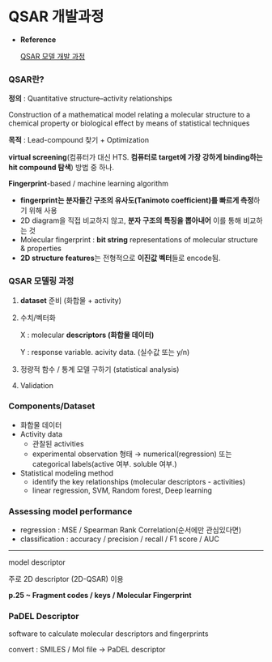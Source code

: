 # QSAR 개발과정

- **Reference**
    
    [QSAR 모델 개발 과정](https://velog.io/@ssumannb/QSAR-모델-개발-과정)
    

### QSAR란?

**정의** : Quantitative structure–activity relationships

Construction of a mathematical model relating a molecular structure to a chemical property or biological effect by means of statistical techniques

**목적** : Lead-compound 찾기 + Optimization

**virtual screening**(컴퓨터가 대신 HTS. **컴퓨터로 target에 가장 강하게 binding하는 hit compound 탐색**) 방법 중 하나.

**Fingerprint**-based / machine learning algorithm

- **fingerprint는 분자들간 구조의 유사도(Tanimoto coefficient)를 빠르게 측정**하기 위해 사용
- 2D diagram을 직접 비교하지 않고, **분자 구조의 특징을 뽑아내어** 이를 통해 비교하는 것
- Molecular fingerprint : **bit string** representations of molecular structure & properties
- **2D structure features**는 전형적으로 **이진값 벡터**들로 encode됨.

### QSAR 모델링 과정

1. **dataset** 준비 (화합물 + activity)
2. 수치/벡터화
    
    X : molecular **descriptors (화합물 데이터)**
    
    Y : response variable. acivity data. (실수값 또는 y/n)
    
3. 정량적 함수 / 통계 모델 구하기 (statistical analysis)
4. Validation

### Components/Dataset

- 화합물 데이터
- Activity data
    - 관찰된 activities
    - experimental observation 형태 → numerical(regression) 또는 categorical labels(active 여부. soluble 여부.)
- Statistical modeling method
    - identify the key relationships (molecular descriptors - activities)
    - linear regression, SVM, Random forest, Deep learning

### Assessing model performance

- regression : MSE / Spearman Rank Correlation(순서에만 관심있다면)
- classification : accuracy / precision / recall / F1 score / AUC

---

model descriptor

주로 2D descriptor (2D-QSAR) 이용

**p.25 ~ Fragment codes / keys / Molecular Fingerprint**

### PaDEL Descriptor

software to calculate molecular descriptors and fingerprints

convert : SMILES / Mol file → PaDEL descriptor